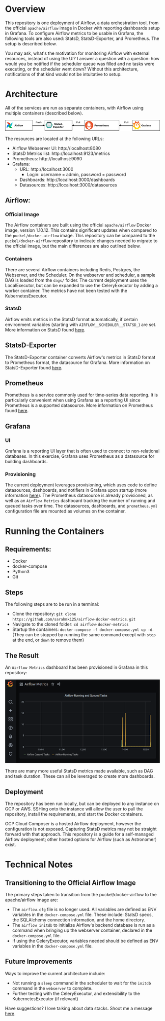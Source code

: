 # Overview

This repository is one deployment of Airflow, a data orchestration tool, from the official `apache/airflow` image in Docker with reporting dashboards setup in Grafana. To configure Airflow metrics to be usable in Grafana, the following tools are also used: StatsD, StatsD-Exporter, and Prometheus. The setup is described below.

You may ask, what's the motivation for monitoring Airflow with external resources, instead of using the UI? I answer a question with a question: how would you be notified if the scheduler queue was filled and no tasks were executing, or the scheduler went down? Without this architecture, notifications of that kind would not be intuitative to setup.

# Architecture

All of the services are run as separate containers, with Airflow using multiple containers (described below). 

![Architecture](.//documentation/airflow_docker_metrics_diagram.png)

The resources are located at the following URLs:
- Airflow Webserver UI: http://localhost:8080
- StatsD Metrics list: http://localhost:9123/metrics
- Prometheus: http://localhost:9090
- Grafana: 
    - URL: http://localhost:3000
        - Login: username = admin, password = password
    - Dashboards: http://localhost:3000/dashboards
    - Datasources: http://localhost:3000/datasources

## Airflow:

### Official Image

The Airflow containers are built using the official `apache/airflow` Docker image, version 1.10.12. This contains significant updates when compared to the `puckel/docker-airflow` image. This repository can be compared to the `puckel/docker-airflow` repository to indicate changes needed to migrate to the official image, but the main differences are also outlined below.

### Containers

There are several Airflow containers including Redis, Postgres, the Webserver, and the Scheduler. On the webserver and scheduler, a sample DAG is loaded from the `dags/` folder. The current deployment uses the LocalExecutor, but can be expanded to use the CeleryExecutor by adding a worker container. The metrics have not been tested with the KubernetesExecutor.

### StatsD

Airflow emits metrics in the StatsD format automatically, if certain environment variables (starting with `AIRFLOW__SCHEDULER__STATSD_`) are set. More information on StatsD found [here](https://github.com/statsd/statsd).

## StatsD-Exporter

The StatsD-Exporter container converts Airflow's metrics in StatsD format to Prometheus format, the datasource for Grafana. More information on StatsD-Exporter found [here](https://github.com/prometheus/statsd_exporter).

## Prometheus

Prometheus is a service commonly used for time-series data reporting. It is particularly convenient when using Grafana as a reporting UI since Prometheus is a supported datasource. More information on Prometheus found [here](https://prometheus.io/).

## Grafana

### UI

Grafana is a reporting UI layer that is often used to connect to non-relational databases. In this exercise, Grafana uses Prometheus as a datasource for building dashboards.

### Provisioning

The current deployment leverages provisioning, which uses code to define datasources, dashboards, and notifiers in Grafana upon startup (more information [here](https://grafana.com/docs/grafana/latest/administration/provisioning/)). The Prometheus datasource is already provisioned, as well as an `Airflow Metrics` dashboard tracking the number of running and queued tasks over time. The datasources, dashboards, and `prometheus.yml` configuration file are mounted as volumes on the container.

# Running the Containers

## Requirements:
- Docker
- docker-compose
- Python3
- Git

## Steps

The following steps are to be run in a terminal:

- Clone the repository: `git clone https://github.com/sarahmk125/airflow-docker-metrics.git`
- Navigate to the cloned folder: `cd airflow-docker-metrics`
- Startup the containers: `docker-compose -f docker-compose.yml up -d`. (They can be stopped by running the same command except with `stop` at the end, or `down` to remove them)

## The Result

An `Airflow Metrics` dashboard has been provisioned in Grafana in this repository:

![Architecture](.//documentation/grafana_dashboard.png)

There are many more useful StatsD metrics made available, such as DAG and task duration. These can all be leveraged to create more dashboards.

## Deployment

The repository has been run locally, but can be deployed to any instance on GCP or AWS. SSHing onto the instance will allow the user to pull the repository, install the requirements, and start the Docker containers.

GCP Cloud Composer is a hosted Airflow deployment, however the configuration is not exposed. Capturing StatsD metrics may not be straight forward with that approach. This repository is a guide for a self-managed Airflow deployment; other hosted options for Airflow (such as Astronomer) exist.

# Technical Notes

## Transitioning to the Official Airflow Image

The primary steps taken to transition from the puckel/docker-airflow to the apache/airflow image are:
- The `airflow.cfg` file is no longer used. All variables are defined as ENV variables in the `docker-compose.yml` file. These include: StatsD specs, the SQLAlchemy connection information, and the home directory.
- The `airflow initdb` to initialize Airflow's backend database is run as a command when bringing up the webserver container, declared in the `docker-compose.yml` file.
- If using the CeleryExecutor, variables needed should be defined as ENV variables in the `docker-compose.yml` file.

## Future Improvements

Ways to improve the current architecture include:
- Not running a `sleep` command in the scheduler to wait for the `initdb` command in the `webserver` to complete.
- Further testing with the CeleryExecutor, and extensibility to the KubernetesExecutor (if relevant)

Have suggestions? I love talking about data stacks. Shoot me a message [here](https://www.linkedin.com/in/sarah-krasnik/).
